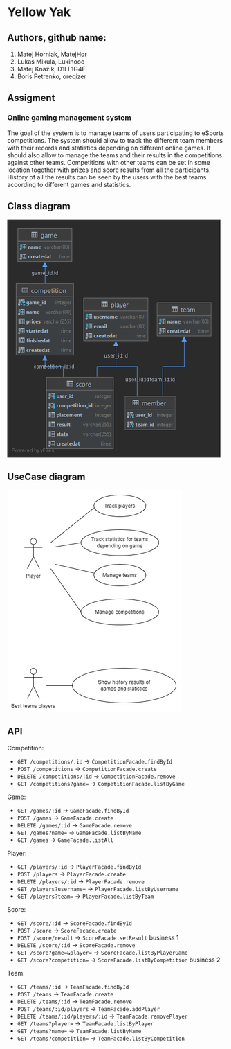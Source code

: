 # Yellow Yak

## Authors, github name:
1. Matej Horniak, MatejHor
2. Lukas Mikula, Lukinooo 
3. Matej Knazik, D1LL1G4F
4. Boris Petrenko, oreqizer

## Assigment
### Online gaming management system
The goal of the system is to manage teams of users participating to eSports competitions. The system should allow to
track the different team members with their records and statistics depending on different online games. It should also
allow to manage the teams and their results in the competitions against other teams. Competitions with other teams can
be set in some location together with prizes and score results from all the participants. History of all the results can
be seen by the users with the best teams according to different games and statistics.

##  Class diagram

![Alt text](wiki/ClassDiagram.png?raw=true "Class diagram")

## UseCase diagram

![Alt text](wiki/UseCaseDiagram.PNG "UseCase diagram")

## API

Competition:
* `GET /competitions/:id` -> `CompetitionFacade.findById`
* `POST /competitions` -> `CompetitionFacade.create`
* `DELETE /competitions/:id` -> `CompetitionFacade.remove`
* `GET /competitions?game=` -> `CompetitionFacade.listByGame`

Game:
* `GET /games/:id` -> `GameFacade.findById`
* `POST /games` -> `GameFacade.create`
* `DELETE /games/:id` -> `GameFacade.remove`
* `GET /games?name=` -> `GameFacade.listByName`
* `GET /games` -> `GameFacade.listAll`

Player:
* `GET /players/:id` -> `PlayerFacade.findById`
* `POST /players` -> `PlayerFacade.create`
* `DELETE /players/:id` -> `PlayerFacade.remove`
* `GET /players?username=` -> `PlayerFacade.listByUsername`
* `GET /players?team=` -> `PlayerFacade.listByTeam`

Score:
* `GET /score/:id` -> `ScoreFacade.findById`
* `POST /score` -> `ScoreFacade.create`
* `POST /score/result` -> `ScoreFacade.setResult` business 1
* `DELETE /score/:id` -> `ScoreFacade.remove`
* `GET /score?game=&player=` -> `ScoreFacade.listByPlayerGame`
* `GET /score?competition=` -> `ScoreFacade.listByCompetition` business 2
  
Team:
* `GET /teams/:id` -> `TeamFacade.findById`
* `POST /teams` -> `TeamFacade.create`
* `DELETE /teams/:id` -> `TeamFacade.remove`
* `POST /teams/:id/players` -> `TeamFacade.addPlayer`
* `DELETE /teams/:id/players/:id` -> `TeamFacade.removePlayer`
* `GET /teams?player=` -> `TeamFacade.listByPlayer`
* `GET /teams?name=` -> `TeamFacade.listByName`
* `GET /teams?competition=` -> `TeamFacade.listByCompetition`
